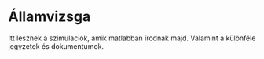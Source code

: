 # Államvizsga
 Itt lesznek a szimulaciók, amik  matlabban írodnak majd.
 Valamint a különféle jegyzetek és dokumentumok.